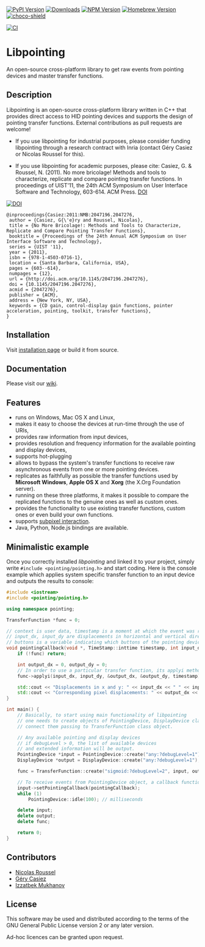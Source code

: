[![PyPI Version](https://img.shields.io/pypi/v/libpointing)](https://pypi.org/project/libpointing/)
[![Downloads](https://static.pepy.tech/badge/libpointing)](https://pepy.tech/project/libpointing)
[![NPM Version](https://badge.fury.io/js/libpointing.svg?style=flat)](https://npmjs.org/package/libpointing)
[![Homebrew Version](https://img.shields.io/homebrew/v/libpointing.svg)](https://formulae.brew.sh/formula/libpointing)
[![choco-shield](https://img.shields.io/chocolatey/v/libpointing)](https://community.chocolatey.org/packages/libpointing)

[![CI](https://github.com/INRIA/libpointing/actions/workflows/CI.yml/badge.svg)](https://github.com/INRIA/libpointing/actions/workflows/CI.yml)

# Libpointing

An open-source cross-platform library to get raw events from pointing devices and master transfer functions.

## Description

Libpointing is an open-source cross-platform library written in C++ that provides direct access to HID pointing devices and supports the design of pointing transfer functions. External contributions as pull requests are welcome!

- If you use libpointing for industrial purposes, please consider funding libpointing through a research contract with Inria (contact Géry Casiez or Nicolas Roussel for this).

- If you use libpointing for academic purposes, please cite: Casiez, G. & Roussel, N. (2011). No more bricolage! Methods and tools to characterize, replicate and compare pointing transfer functions. In proceedings of UIST'11, the 24th ACM Symposium on User Interface Software and Technology, 603-614. ACM Press. [DOI](http://dx.doi.org/10.1145/2047196.2047276)

[![DOI](https://img.shields.io/badge/doi-10.1145%2F2047196.2047276-blue)](https://doi.org/10.1145/2047196.2047276)

```
@inproceedings{Casiez:2011:NMB:2047196.2047276,
 author = {Casiez, G{\'e}ry and Roussel, Nicolas},
 title = {No More Bricolage!: Methods and Tools to Characterize, Replicate and Compare Pointing Transfer Functions},
 booktitle = {Proceedings of the 24th Annual ACM Symposium on User Interface Software and Technology},
 series = {UIST '11},
 year = {2011},
 isbn = {978-1-4503-0716-1},
 location = {Santa Barbara, California, USA},
 pages = {603--614},
 numpages = {12},
 url = {http://doi.acm.org/10.1145/2047196.2047276},
 doi = {10.1145/2047196.2047276},
 acmid = {2047276},
 publisher = {ACM},
 address = {New York, NY, USA},
 keywords = {CD gain, control-display gain functions, pointer acceleration, pointing, toolkit, transfer functions},
} 
```

## Installation

Visit [installation page](https://github.com/INRIA/libpointing/wiki/Installation) or build it from source.

## Documentation

Please visit our [wiki](https://github.com/INRIA/libpointing/wiki).

## Features

* runs on Windows, Mac OS X and Linux,
* makes it easy to choose the devices at run-time through the use of URIs,
* provides raw information from input devices,
* provides resolution and frequency information for the available pointing and display devices,
* supports hot-plugging
* allows to bypass the system's transfer functions to receive raw asynchronous events from one or more pointing devices.
* replicates as faithfully as possible the transfer functions used by **Microsoft Windows**, **Apple OS X** and **Xorg** (the X.Org Foundation server).
* running on these three platforms, it makes it possible to compare the replicated functions to the genuine ones as well as custom ones.
* provides the functionality to use existing transfer functions, custom ones or even build your own functions.
* supports [subpixel interaction](http://dx.doi.org/10.1145/2380116.2380162).
* Java, Python, Node.js bindings are available.

## Minimalistic example

Once you correctly installed *libpointing* and linked it to your project, simply write `#include <pointing/pointing.h>` and start coding. Here is the console example which applies system specific transfer function to an input device and outputs the results to console:

```C++
#include <iostream>
#include <pointing/pointing.h>

using namespace pointing;

TransferFunction *func = 0;

// context is user data, timestamp is a moment at which the event was received
// input_dx, input_dy are displacements in horizontal and vertical directions
// buttons is a variable indicating which buttons of the pointing device were pressed.
void pointingCallback(void *, TimeStamp::inttime timestamp, int input_dx, int input_dy, int buttons) {
	if (!func) return;

	int output_dx = 0, output_dy = 0;
	// In order to use a particular transfer function, its applyi method must be called.
	func->applyi(input_dx, input_dy, &output_dx, &output_dy, timestamp);

	std::cout << "Displacements in x and y: " << input_dx << " " << input_dy << std::endl;
	std::cout << "Corresponding pixel displacements: " << output_dx << " " << output_dy << std::endl;
}

int main() {
	// Basically, to start using main functionality of libpointing
	// one needs to create objects of PointingDevice, DisplayDevice classes,
	// connect them passing to TransferFunction class object.

	// Any available pointing and display devices
	// if debugLevel > 0, the list of available devices
	// and extended information will be output.
	PointingDevice *input = PointingDevice::create("any:?debugLevel=1");
	DisplayDevice *output = DisplayDevice::create("any:?debugLevel=1");

	func = TransferFunction::create("sigmoid:?debugLevel=2", input, output);

	// To receive events from PointingDevice object, a callback function must be set.
	input->setPointingCallback(pointingCallback);
	while (1)
		PointingDevice::idle(100); // milliseconds

	delete input;
	delete output;
	delete func;

	return 0;
}
```

## Contributors

* [Nicolas Roussel](http://direction.bordeaux.inria.fr/~roussel/)
* [Géry Casiez](https://gery.casiez.net/)
* [Izzatbek Mukhanov](https://www.linkedin.com/in/izzat-mukhanov-26a93b63)

## License

This software may be used and distributed according to the terms of the GNU General Public License version 2 or any later version.

Ad-hoc licences can be granted upon request.
